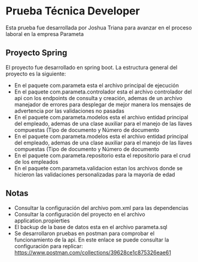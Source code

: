 # Prueba Técnica Developer

Esta prueba fue desarrollada por Joshua Triana para avanzar en el proceso laboral en la empresa Parameta

## Proyecto Spring

El proyecto fue desarrollado en spring boot. La estructura general del proyecto es la siguiente:

- En el paquete com.parameta esta el archivo principal de ejecución
- En el paquete com.parameta.controlador esta el archivo controlador del api con los endpoints de consulta y creación, ademas de un archivo manejador de errores para desplegar de mejor manera los mensajes de advertencia por las validaciones no pasadas
- En el paquete com.parameta.modelos esta el archivo entidad principal del empleado, ademas de una clase auxiliar para el manejo de las llaves compuestas (Tipo de documento y Número de documento
- En el paquete com.parameta.modelos esta el archivo entidad principal del empleado, ademas de una clase auxiliar para el manejo de las llaves compuestas (Tipo de documento y Número de documento
- En el paquete com.parameta.repositorio esta el repositorio para el crud de los empleados
- En el paquete com.parameta.validacion estan los archivos donde se hicieron las validaciones personalizadas para la mayoría de edad

## Notas

- Consultar la configuración del archivo pom.xml para las dependencias
- Consultar la configuración del proyecto en el archivo application.propierties
- El backup de la base de datos esta en el archivo parameta.sql
- Se desarrollaron pruebas en postman para comprobar el funcionamiento de la api. En este enlace se puede consultar la configuración para replicar: <https://www.postman.com/collections/39628ce1c875326eae61>
